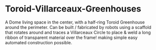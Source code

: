 # Toroid-Villarceaux-Greenhouses
A Dome living space in the center, with a half-ring Toroid Greenhouse around the perimeter. Can be built / fabricated by robots using a scaffold that rotates around and traces a Villarceaux Circle to place &amp; weld a long ribbon of transparent material over the frame! making simple easy automated construction possible.
